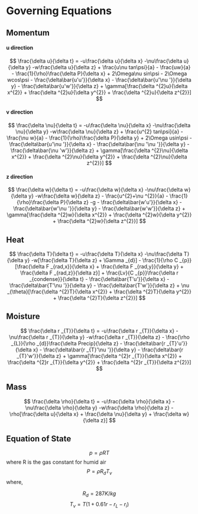 # Governing Equations
## Momentum
#### u direction
$$ \frac{\delta u}{\delta t} = -u\frac{\delta u}{\delta x} -\nu\frac{\delta u}{\delta y} -w\frac{\delta u}{\delta z} + \frac{u\nu tan\psi}{a} - \frac{uw}{a} - \frac{1}{\rho}\frac{\delta P}{\delta x} + 2\Omega\nu sin\psi - 2\Omega wcos\psi - \frac{\delta\bar{u'u'}}{\delta x} - \frac{\delta\bar{u'\nu '}}{\delta y} - \frac{\delta\bar{u'w'}}{\delta z} + \gamma[\frac{\delta ^{2}u}{\delta x^{2}} + \frac{\delta ^{2}u}{\delta y^{2}} + \frac{\delta ^{2}u}{\delta z^{2}}]  $$
#### v direction
$$ \frac{\delta \nu}{\delta t} = -u\frac{\delta \nu}{\delta x} -\nu\frac{\delta \nu}{\delta y} -w\frac{\delta \nu}{\delta z} + \frac{u^{2} tan\psi}{a} - \frac{\nu w}{a} - \frac{1}{\rho}\frac{\delta P}{\delta y} + 2\Omega usin\psi - \frac{\delta\bar{u'\nu '}}{\delta x} - \frac{\delta\bar{\nu '\nu '}}{\delta y} - \frac{\delta\bar{\nu 'w'}}{\delta z} + \gamma[\frac{\delta ^{2}\nu}{\delta x^{2}} + \frac{\delta ^{2}\nu}{\delta y^{2}} + \frac{\delta ^{2}\nu}{\delta z^{2}}]  $$

#### z direction
$$ \frac{\delta w}{\delta t} = -u\frac{\delta w}{\delta x} -\nu\frac{\delta w}{\delta y} -w\frac{\delta w}{\delta z} - \frac{u^{2}+\nu ^{2}}{a} - \frac{1}{\rho}\frac{\delta P}{\delta z} -g - \frac{\delta\bar{w'u'}}{\delta x} - \frac{\delta\bar{w'\nu '}}{\delta y} - \frac{\delta\bar{w'w'}}{\delta z} + \gamma[\frac{\delta ^{2}w}{\delta x^{2}} + \frac{\delta ^{2}w}{\delta y^{2}} + \frac{\delta ^{2}w}{\delta z^{2}}]  $$

## Heat
$$ \frac{\delta T}{\delta t} = -u\frac{\delta T}{\delta x} -\nu\frac{\delta T}{\delta y} -w[\frac{\delta T}{\delta z} + \Gamma _{d}] - \frac{1}{\rho C _{p}}[\frac{\delta F _{rad,x}}{\delta x} + \frac{\delta F _{rad,y}}{\delta y} + \frac{\delta F _{rad,z}}{\delta z}] + \frac{Lv}{C _{p}}\frac{\delta r _{condense}}{\delta t} - \frac{\delta\bar{T'u'}}{\delta x} - \frac{\delta\bar{T'\nu '}}{\delta y} - \frac{\delta\bar{T'w'}}{\delta z} + \nu _{\theta}[\frac{\delta ^{2}T}{\delta x^{2}} + \frac{\delta ^{2}T}{\delta y^{2}} + \frac{\delta ^{2}T}{\delta z^{2}}] $$

## Moisture
$$ \frac{\delta r _{T}}{\delta t} = -u\frac{\delta r _{T}}{\delta x} -\nu\frac{\delta r _{T}}{\delta y} -w\frac{\delta r _{T}}{\delta z} - \frac{\rho _{L}}{\rho _{d}}\frac{\delta Precip}{\delta z} - \frac{\delta\bar{r _{T}'u'}}{\delta x} - \frac{\delta\bar{r _{T}'\nu '}}{\delta y} - \frac{\delta\bar{r _{T}'w'}}{\delta z} + \gamma[\frac{\delta ^{2}r _{T}}{\delta x^{2}} + \frac{\delta ^{2}r _{T}}{\delta y^{2}} + \frac{\delta ^{2}r _{T}}{\delta z^{2}}] $$ 

## Mass
$$ \frac{\delta \rho}{\delta t} = -u\frac{\delta \rho}{\delta x} -\nu\frac{\delta \rho}{\delta y} -w\frac{\delta \rho}{\delta z} - \rho[\frac{\delta u}{\delta x} + \frac{\delta \nu}{\delta y} + \frac{\delta w}{\delta z}] $$

## Equation of State
$$ p = \rho RT $$ where R is the gas constant for humid air
$$ P = \rho R _{d}T _{\nu} $$
where, 

$$ R_{d} = 287 K/kg $$
$$ T_{\nu} = T(1 + 0.61r - r_{L} -r_{i}) $$

